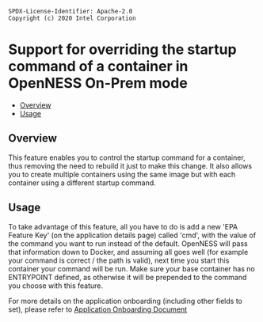 ```text
SPDX-License-Identifier: Apache-2.0
Copyright (c) 2020 Intel Corporation
```
<!-- omit in toc -->
# Support for overriding the startup command of a container in OpenNESS On-Prem mode
- [Overview](#overview)
- [Usage](#usage)

## Overview

This feature enables you to control the startup command for a container, thus removing the need to rebuild it just to make this change.
It also allows you to create multiple containers using the same image but with each container using a different startup command.

## Usage
To take advantage of this feature, all you have to do is add a new 'EPA Feature Key' (on the application details page) called 'cmd',
with the value of the command you want to run instead of the default. OpenNESS will pass that information down to Docker, and assuming all goes well (for example your command is correct / the path is valid), next time you start this container your command will be run.
Make sure your base container has no ENTRYPOINT defined, as otherwise it will be prepended to the command you choose with this feature.

For more details on the application onboarding (including other fields to set), please refer to 
[Application Onboarding Document](https://github.com/otcshare/x-specs/blob/master/doc/applications-onboard/on-premises-applications-onboarding.md)
